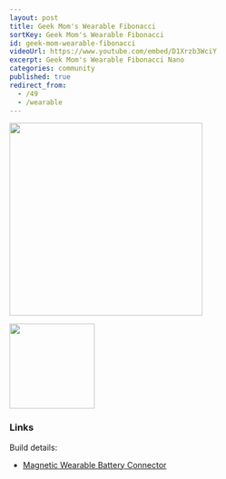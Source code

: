 ```yaml
---
layout: post
title: Geek Mom's Wearable Fibonacci
sortKey: Geek Mom's Wearable Fibonacci
id: geek-mom-wearable-fibonacci
videoUrl: https://www.youtube.com/embed/D1Xrzb3WciY
excerpt: Geek Mom's Wearable Fibonacci Nano
categories: community
published: true
redirect_from:
  - /49
  - /wearable
---
```


<a target="_blank" href="https://i2.wp.com/www.geekmomprojects.com/wp-content/uploads/2021/08/PXL_20210802_181907232-2-scaled.jpg"><img src="https://i2.wp.com/www.geekmomprojects.com/wp-content/uploads/2021/08/PXL_20210802_181907232-2-scaled.jpg" style="width:340px" class="img-responsive" /></a>

<a target="_blank" href="https://i0.wp.com/www.geekmomprojects.com/wp-content/uploads/2021/08/ezgif.com-gif-maker.gif?resize=150%2C267&ssl=1"><img src="https://i0.wp.com/www.geekmomprojects.com/wp-content/uploads/2021/08/ezgif.com-gif-maker.gif?resize=150%2C267&ssl=1" style="width:150px" class="img-responsive" /></a>

### Links

Build details:

- [Magnetic Wearable Battery Connector](https://www.geekmomprojects.com/magnetic-wearable-battery-connector/)

<!-- <blockquote class="twitter-tweet"><p lang="en" dir="ltr">Experimenting with swapping different batteries into LED pendants (video shows <a href="https://twitter.com/evilgeniuslab?ref_src=twsrc%5Etfw">@evilgeniuslab</a>&#39;s Fibonacci Nano.) Using magnetic caps secured to battery ends with elastic cord. Holds securely and works quite well as long as the battery caps have correct polarity. <a href="https://t.co/2FZC18X7YB">pic.twitter.com/2FZC18X7YB</a></p>&mdash; Geek Mom Projects (@GeekMomProjects) <a href="https://twitter.com/GeekMomProjects/status/1422267026354032661?ref_src=twsrc%5Etfw">August 2, 2021</a></blockquote> <script async src="https://platform.twitter.com/widgets.js" charset="utf-8"></script>

<blockquote class="twitter-tweet"><p lang="en" dir="ltr">Here&#39;s the mini Fibonacci board from <a href="https://twitter.com/evilgeniuslab?ref_src=twsrc%5Etfw">@evilgeniuslab</a> set in a pendant powered by a battery holder with a DIY magnetic clasp connector. The assembly is currently a bit hacky, but I love that it&#39;s easier to fasten this pendant than my regular necklaces! <a href="https://t.co/ndk0hh196J">pic.twitter.com/ndk0hh196J</a></p>&mdash; Geek Mom Projects (@GeekMomProjects) <a href="https://twitter.com/GeekMomProjects/status/1388631873711050752?ref_src=twsrc%5Etfw">May 1, 2021</a></blockquote> <script async src="https://platform.twitter.com/widgets.js" charset="utf-8"></script> -->
